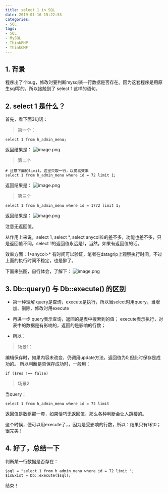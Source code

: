 ```yaml
---
title: select 1 in SQL
date: 2019-01-16 15:22:53
categories:
- SQL
tags:
- SQL
- MySQL
- ThinkPHP
- ThinkCMF
---
```


## 1. 背景

程序出了个bug，修改时要判断mysql某一行数据是否存在。因为这套程序是用原生sql写的，所以接触到了 select 1 这样的语句。

## 2. select 1 是什么？

首先，看下面3句话：

> 第一个：
```
select 1 from h_admin_menu;
```
返回结果是：
![image.png](https://upload-images.jianshu.io/upload_images/2875232-20b7c82f71798a51.png?imageMogr2/auto-orient/strip%7CimageView2/2/w/1240)

> 第二个
```
# 注意下面的limit，这里只取一行，以提高效率
select 1 from h_admin_menu where id = 72 limit 1;
```
返回结果是：
![image.png](https://upload-images.jianshu.io/upload_images/2875232-ee347bb26cfb1c60.png?imageMogr2/auto-orient/strip%7CimageView2/2/w/1240)

> 第三个
```
select 1 from h_admin_menu where id = 1772 limit 1;
```
返回结果是：
![image.png](https://upload-images.jianshu.io/upload_images/2875232-38140bf2b031779c.png?imageMogr2/auto-orient/strip%7CimageView2/2/w/1240)

注意无返回值。

从作用上来说，select 1, select *, select anycol长的差不多，功能也差不多，只是返回值不同。select 1的返回值永远是1，当然，如果有返回值的话。

效率方面：1>anycol>*  有时间可以验证，笔者在datagrip上观察执行时间，不过上面的执行时间不稳定，也是醉了。

下面来张图，自行体会，了解下：
![image.png](https://upload-images.jianshu.io/upload_images/2875232-475b272b7dcd8330.png?imageMogr2/auto-orient/strip%7CimageView2/2/w/1240)

## 3. Db::query() 与 Db::execute() 的区别

-  第一种理解
query是查询，execute是执行，所以当select时用query，当增加、删除、修改时用execute

- 再进一步
query表示查询，返回的是表中搜索到的值；
execute表示执行，对表中的数据是有影响的，返回的是影响的行数；

- 所以：

> 场景1：

编辑保存时，如果内容未改变，仍调用update方法，返回值为0,但此时保存是成功的。
所以判断是否保存成功时，一般用：
```
if ($res !== false)
```

> 场景2 

当query：
```
select 1 from h_admin_menu where id = 72 limit 
```
返回值是数组那一套，如果恰巧无返回值，那么各种判断会让人跳楼的。

这个时候，便可以用execute了，，因为是受影响的行数，所以：结果只有1和0；很完美！


## 4. 好了，总结一下

判断某一行数据是否存在：
```
$sql = "select 1 from h_admin_menu where id = 72 limit ";
$isExist = Db::execute($sql);
```

结束！


















